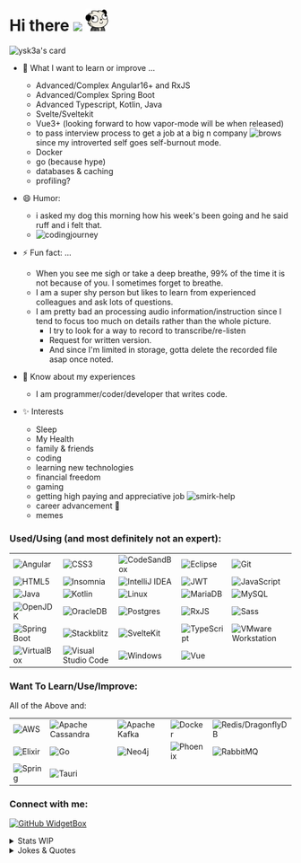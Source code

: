 
<h1>
  Hi there
  <img src="https://media.giphy.com/media/hvRJCLFzcasrR4ia7z/giphy.gif" width="30px"/>
  <img src="assets/derppanda.png" width=40 alt="DerpPanda" />
</h1>

![ysk3a's card](https://cardivo.vercel.app/api?name=ysk3a&description=Hi.%20Nice%20to%20meet%20you%20%F0%9F%91%8BI%20am%20a%20coder&image=https://avatars.githubusercontent.com/u/53593899?v=4&backgroundColor=%23ecf0f1&github=ysk3a&pattern=leaf&colorPattern=%23eaeaea)


- 🌱 What I want to learn or improve ...
  - Advanced/Complex Angular16+ and RxJS
  - Advanced/Complex Spring Boot
  - Advanced Typescript, Kotlin, Java
  - Svelte/Sveltekit
  - Vue3+ (looking forward to how vapor-mode will be when released)
  - to pass interview process to get a job at a big n company <img src="https://media.tenor.com/X9GeWcuz8HgAAAAi/brows.gif" width=20 alt="brows"/> since my introverted self goes self-burnout mode.
  - Docker
  - go (because hype)
  - databases & caching
  - profiling?

- 😄 Humor:
  - i asked my dog this morning how his week's been going and he said ruff and i felt that.
  - <img src="https://github.com/ysk3a/ysk3a/assets/53593899/cd861ffd-2d60-4edb-a805-eadf467b767d" alt="codingjourney" width="600">
  
- ⚡ Fun fact: ...
  - When you see me sigh or take a deep breathe, 99% of the time it is not because of you. I sometimes forget to breathe.
  - I am a super shy person but likes to learn from experienced colleagues and ask lots of questions.
  - I am pretty bad an processing audio information/instruction since I tend to focus too much on details rather than the whole picture. 
    - I try to look for a way to record to transcribe/re-listen
    - Request for written version.
    - And since I'm limited in storage, gotta delete the recorded file asap once noted.

- 📄 Know about my experiences
  - I am programmer/coder/developer that writes code.

- ✨ Interests
  - Sleep
  - My Health
  - family & friends
  - coding
  - learning new technologies
  - financial freedom
  - gaming
  - getting high paying and appreciative job <img src="https://media.tenor.com/fZbuXg5AaD8AAAAi/smirk.gif" width=20 alt="smirk-help" />
  - career advancement 🤝
  - memes

<div align="left">

<h3 align="left">Used/Using (and most definitely not an expert):</h3>

|   |   |   |   |   |
|---|---|---|---|---|
|![Angular](https://img.shields.io/badge/Angular-DD0031?style=for-the-badge&logo=angular&logoColor=white)  | ![CSS3](https://img.shields.io/badge/CSS3-1572B6?style=for-the-badge&logo=css3&logoColor=white) |  ![CodeSandBox](https://img.shields.io/badge/Codesandbox-000000?style=for-the-badge&logo=CodeSandbox&logoColor=white) |  ![Eclipse](https://img.shields.io/badge/Eclipse-2C2255?style=for-the-badge&logo=eclipse&logoColor=white) | ![Git](https://img.shields.io/badge/git-%23F05033.svg?style=for-the-badge&logo=git&logoColor=white)  |
| ![HTML5](https://img.shields.io/badge/html5-%23E34F26.svg?style=for-the-badge&logo=html5&logoColor=white)  | ![Insomnia](https://img.shields.io/badge/Insomnia-5849be?style=for-the-badge&logo=Insomnia&logoColor=white)  | ![IntelliJ IDEA](https://img.shields.io/badge/IntelliJIDEA-000000.svg?style=for-the-badge&logo=intellij-idea&logoColor=white)  | ![JWT](https://img.shields.io/badge/JWT-000000?style=for-the-badge&logo=JSON%20web%20tokens&logoColor=white)  | ![JavaScript](https://img.shields.io/badge/javascript-%23323330.svg?style=for-the-badge&logo=javascript&logoColor=%23F7DF1E)  |
|  ![Java](https://img.shields.io/badge/java-%23ED8B00.svg?style=for-the-badge&logo=openjdk&logoColor=white) | ![Kotlin](https://img.shields.io/badge/kotlin-%237F52FF.svg?style=for-the-badge&logo=kotlin&logoColor=white)  | ![Linux](https://img.shields.io/badge/Linux-FCC624?style=for-the-badge&logo=linux&logoColor=black)  | ![MariaDB](https://img.shields.io/badge/MariaDB-003545?style=for-the-badge&logo=mariadb&logoColor=white)  | ![MySQL](https://img.shields.io/badge/mysql-%2300f.svg?style=for-the-badge&logo=mysql&logoColor=white)  |
| ![OpenJDK](https://img.shields.io/badge/OpenJDK-ED8B00?style=for-the-badge&logo=openjdk&logoColor=white)  | ![OracleDB](https://img.shields.io/badge/Oracle-F80000?style=for-the-badge&logo=Oracle&logoColor=white)  | ![Postgres](https://img.shields.io/badge/postgres-%23316192.svg?style=for-the-badge&logo=postgresql&logoColor=white)  | ![RxJS](https://img.shields.io/badge/rxjs-%23B7178C.svg?style=for-the-badge&logo=reactivex&logoColor=white)  | ![Sass](https://img.shields.io/badge/Sass-CC6699?style=for-the-badge&logo=sass&logoColor=white)  |
| ![Spring Boot](https://img.shields.io/badge/Spring_Boot-F2F4F9?style=for-the-badge&logo=spring-boot)  |  ![Stackblitz](https://img.shields.io/badge/Stackblitz-fff?style=for-the-badge&logo=Stackblitz&logoColor=1389FD) | ![SvelteKit](https://img.shields.io/badge/SvelteKit-FF3E00?style=for-the-badge&logo=Svelte&logoColor=white)  | ![TypeScript](https://img.shields.io/badge/typescript-%23007ACC.svg?style=for-the-badge&logo=typescript&logoColor=white)  | ![VMware Workstation](https://img.shields.io/badge/VMware-231f20?style=for-the-badge&logo=VMware&logoColor=white)  |
|  ![VirtualBox](https://img.shields.io/badge/VirtualBox-21416b?style=for-the-badge&logo=VirtualBox&logoColor=white) |  ![Visual Studio Code](https://img.shields.io/badge/Visual%20Studio%20Code-0078d7.svg?style=for-the-badge&logo=visual-studio-code&logoColor=white) |  ![Windows](https://img.shields.io/badge/Windows-0078D6?style=for-the-badge&logo=windows&logoColor=white)  |  ![Vue](https://img.shields.io/badge/Vue.js-35495E?style=for-the-badge&logo=vuedotjs&logoColor=4FC08D) |   |

<h3 align="left">Want To Learn/Use/Improve:</h3>

<p>All of the Above and:</p>

|   |   |   |   |   |
|---|---|---|---|---|
|  ![AWS](https://img.shields.io/badge/Amazon_AWS-FF9900?style=for-the-badge&logo=amazonaws&logoColor=white)  |  ![Apache Cassandra](https://img.shields.io/badge/Cassandra-1287B1?style=for-the-badge&logo=apache%20cassandra&logoColor=white)  | ![Apache Kafka](https://img.shields.io/badge/Apache%20Kafka-000?style=for-the-badge&logo=apachekafka)   | ![Docker](https://img.shields.io/badge/Docker-2CA5E0?style=for-the-badge&logo=docker&logoColor=white)   |  ![Redis/DragonflyDB](https://img.shields.io/badge/redis-%23DD0031.svg?style=for-the-badge&logo=redis&logoColor=white)  |
| ![Elixir](https://img.shields.io/badge/Elixir-4B275F?style=for-the-badge&logo=elixir&logoColor=white)  |  ![Go](https://img.shields.io/badge/go-%2300ADD8.svg?style=for-the-badge&logo=go&logoColor=white) | ![Neo4j](https://img.shields.io/badge/Neo4j-018bff?style=for-the-badge&logo=neo4j&logoColor=white)  | ![Phoenix]()  |  ![RabbitMQ](https://img.shields.io/badge/rabbitmq-%23FF6600.svg?&style=for-the-badge&logo=rabbitmq&logoColor=white) |
|  ![Spring](https://img.shields.io/badge/spring-%236DB33F.svg?style=for-the-badge&logo=spring&logoColor=white)|  ![Tauri](https://img.shields.io/badge/tauri-%2324C8DB.svg?style=for-the-badge&logo=tauri&logoColor=%23FFFFFF) |   |   |   |

<h3 align="left">Connect with me:</h3>

<!-- ![Bitcoin](https://img.shields.io/badge/Bitcoin-000000?style=for-the-badge&logo=bitcoin&logoColor=white)
![Buy Me A Coffee](https://img.shields.io/badge/Buy_Me_A_Coffee-FFDD00?style=for-the-badge&logo=buy-me-a-coffee&logoColor=black)
![CodersRank](https://img.shields.io/badge/CodersRank-67A4AC?style=for-the-badge&logo=CodersRank&logoColor=white)
![Dev.to blog](https://img.shields.io/badge/dev.to-0A0A0A?style=for-the-badge&logo=dev.to&logoColor=white)
![Discord](https://img.shields.io/badge/Discord-5865F2?style=for-the-badge&logo=discord&logoColor=white)
![Element](https://img.shields.io/badge/Element-0DBD8B?style=for-the-badge&logo=element&logoColor=white)
![Ethereum](https://img.shields.io/badge/Ethereum-3C3C3D?style=for-the-badge&logo=Ethereum&logoColor=white)
![Ghost](https://img.shields.io/badge/Ghost-000?style=for-the-badge&logo=ghost&logoColor=yellow)
![GitHub](https://img.shields.io/badge/github-%23121011.svg?style=for-the-badge&logo=github&logoColor=white)
![GitLab](https://img.shields.io/badge/GitLab-330F63?style=for-the-badge&logo=gitlab&logoColor=white)
![Github-sponsors](https://img.shields.io/badge/sponsor-30363D?style=for-the-badge&logo=GitHub-Sponsors&logoColor=#EA4AAA)
![Gmail](https://img.shields.io/badge/Gmail-D14836?style=for-the-badge&logo=gmail&logoColor=white)
![Guilded](https://img.shields.io/badge/Guilded-F5C400?style=for-the-badge&logo=guilded&logoColor=white)
![Hashnode](https://img.shields.io/badge/Hashnode-2962FF?style=for-the-badge&logo=hashnode&logoColor=white)
![KakaoTalk](https://img.shields.io/badge/kakaotalk-ffcd00.svg?style=for-the-badge&logo=kakaotalk&logoColor=000000)
![Ko-Fi](https://img.shields.io/badge/Ko--fi-F16061?style=for-the-badge&logo=ko-fi&logoColor=white)
![LiberaPay](https://img.shields.io/badge/Liberapay-F6C915?style=for-the-badge&logo=liberapay&logoColor=black)
![Librepay](https://img.shields.io/badge/Liberapay-F6C915?style=for-the-badge&logo=liberapay&logoColor=black)
![LinkedIn](https://img.shields.io/badge/linkedin-%230077B5.svg?style=for-the-badge&logo=linkedin&logoColor=white)
![Mastodon](https://img.shields.io/badge/Mastodon-6364FF?style=for-the-badge&logo=Mastodon&logoColor=white)
![Outlook](https://img.shields.io/badge/Microsoft_Outlook-0078D4?style=for-the-badge&logo=microsoft-outlook&logoColor=white)
![ProtonMail](https://img.shields.io/badge/ProtonMail-8B89CC?style=for-the-badge&logo=protonmail&logoColor=white)
![Revolt Chat]()
![Rocket Chat](https://img.shields.io/badge/Rocket.Chat-F5455C?style=for-the-badge&logo=Rocket.Chat&logoColor=white)
![Signal](https://img.shields.io/badge/Signal-%23039BE5.svg?&style=for-the-badge&logo=Signal&logoColor=white)
![Slack](https://img.shields.io/badge/Slack-4A154B?style=for-the-badge&logo=slack&logoColor=white)
![Teams](https://img.shields.io/badge/Microsoft_Teams-6264A7?style=for-the-badge&logo=microsoft-teams&logoColor=white)
![Tutanota](https://img.shields.io/badge/Tutanota-840010?style=for-the-badge&logo=Tutanota&logoColor=white) -->

</div>

<!-- 
![hit](https://hits.seeyoufarm.com/api/count/incr/badge.svg?url=https%3A%2F%2Fgithub.com%2Fysk3a%2Fhit-counter)
![visits](https://komarev.com/ghpvc/?username=ysk3a&label=Profile%20views&color=0e75b6&style=flat)

***
<!-- <img src="assets/derppanda.png" width=40 alt="DerpPanda" /> -->

[![GitHub WidgetBox](https://github-widgetbox.vercel.app/api/profile?username=ysk3a&data=followers,repositories,stars,commits)](https://github.com/ysk3a)

<details>
  <summary>Stats WIP</summary>
  
![Metrics](https://metrics.lecoq.io/ysk3a?template=classic&base.indepth=true&base.hireable=true&repositories.forks=true&isocalendar=1&languages=1&stargazers=1&lines=1&topics=1&stars=1&habits=1&followup=1&reactions=1&people=1&sponsorships=1&sponsors=1&repositories=1&discussions=1&starlists=1&calendar=1&achievements=1&notable=1&activity=1&traffic=1&code=1&projects=1&introduction=1&skyline=1&support=1&16personalities=1&base=header%2C%20activity%2C%20community%2C%20repositories%2C%20metadata&base.indepth=true&base.hireable=true&base.skip=false&repositories.batch=100&repositories.forks=true&repositories.affiliations=owner&isocalendar=false&isocalendar.duration=full-year&languages=false&languages.limit=8&languages.threshold=0%25&languages.other=true&languages.colors=github&languages.sections=most-used&languages.indepth=true&languages.analysis.timeout=15&languages.analysis.timeout.repositories=7.5&languages.categories=markup%2C%20programming&languages.recent.categories=markup%2C%20programming&languages.recent.load=300&languages.recent.days=14&stargazers=false&stargazers.days=14&stargazers.charts=true&stargazers.charts.type=graph&stargazers.worldmap=true&stargazers.worldmap.sample=0&lines=false&lines.sections=base&lines.repositories.limit=10&lines.history.limit=5&topics=false&topics.mode=starred&topics.sort=stars&topics.limit=15&stars=false&stars.limit=4&habits=false&habits.from=200&habits.days=14&habits.facts=true&habits.charts=true&habits.charts.type=classic&habits.trim=true&habits.languages.limit=8&habits.languages.threshold=0%25&followup=false&followup.sections=repositories&followup.indepth=true&followup.archived=true&reactions=false&reactions.limit=200&reactions.limit.issues=100&reactions.limit.discussions=100&reactions.limit.discussions.comments=100&reactions.days=0&reactions.display=absolute&people=false&people.limit=24&people.identicons=true&people.identicons.hide=false&people.size=28&people.types=followers%2C%20following&people.shuffle=true&sponsorships=false&sponsorships.sections=amount%2C%20sponsorships&sponsorships.size=24&sponsors=false&sponsors.sections=goal%2C%20list%2C%20about&sponsors.past=true&sponsors.size=24&sponsors.title=Sponsor%20Me!&repositories=false&repositories.pinned=0&repositories.starred=0&repositories.random=0&repositories.order=featured%2C%20pinned%2C%20starred%2C%20random&discussions=false&discussions.categories=true&discussions.categories.limit=10&starlists=false&starlists.limit=2&starlists.limit.repositories=2&starlists.languages=true&starlists.limit.languages=8&starlists.shuffle.repositories=true&calendar=false&calendar.limit=5&achievements=false&achievements.threshold=C&achievements.secrets=true&achievements.display=detailed&achievements.limit=0&notable=false&notable.from=organization&notable.repositories=true&notable.indepth=true&notable.types=commit&notable.self=true&activity=false&activity.limit=5&activity.load=300&activity.days=14&activity.visibility=all&activity.timestamps=true&activity.filter=all&traffic=false&code=false&code.lines=12&code.load=400&code.days=3&code.visibility=public&projects=false&projects.limit=4&projects.descriptions=true&introduction=false&introduction.title=true&skyline=false&skyline.year=current-year&skyline.frames=60&skyline.quality=0.5&skyline.compatibility=true&skyline.settings=%7B%0A%20%20%22url%22%3A%20%22https%3A%2F%2Fskyline.github.com%2F%24%7Blogin%7D%2F%24%7Byear%7D%22%2C%0A%20%20%22ready%22%3A%20%22%5B...document.querySelectorAll('span')%5D.map(span%20%3D%3E%20span.innerText).includes('Share%20on%20Twitter')%22%2C%0A%20%20%22wait%22%3A%201%2C%0A%20%20%22hide%22%3A%20%22button%2C%20footer%2C%20a%22%0A%7D%0A&support=false&16personalities=false&16personalities.sections=personality&16personalities.scores=true&config.timezone=UTC&config.twemoji=true&config.octicon=true)


[![GitHub Streak](https://streak-stats.demolab.com?user=ysk3a&theme=tokyonight)](https://git.io/streak-stats)

[![trophy](https://github-profile-trophy.vercel.app/?username=ysk3a&theme=tokyonight&row=2&column=3&margin-w=15&margin-h=15)](https://github.com/ysk3a/github-profile-trophy)

[![Years Badge](https://badges.pufler.dev/years/ysk3a)](https://badges.pufler.dev)

[![Repos Badge](https://badges.pufler.dev/repos/ysk3a)](https://badges.pufler.dev)

[![Last Stars Display](https://badges.pufler.dev/last-stars/ysk3a?count=6&padding=15&perRow=3)](https://badges.pufler.dev)

![Activity Graph](https://github-readme-activity-graph.cyclic.app/graph?username=ysk3a&theme={theme_name})

![Profile Detail](https://github-profile-summary-cards.vercel.app/api/cards/profile-details?username=ysk3a&theme={theme_name})

![Github Stats](https://github-readme-stats-git-masterrstaa-rickstaa.vercel.app/api?username=ysk3a&show_icons=true&theme={theme_name})
![Github Stats](https://github-readme-stats.vercel.app/api?username=ysk3a&show_icons=true&theme={theme_name})

![Top Languages](https://github-readme-stats.vercel.app/api/top-langs/?username=ysk3a&theme={theme_name}&langs_count=10&role=OWNER,ORGANIZATION_MEMBER,COLLABORATOR&show_icons=true)

![Github Metrics](https://metrics.lecoq.io/ysk3a)

![GitHub streak stats](https://streak-stats.demolab.com/?user=ysk3a)

<!-- ![](https://stats.justsong.cn/api/leetcode/?username={ysk3a}&theme=dark) -->
![GitHub streak stats](https://stats.justsong.cn/api/github?username=ysk3a&theme=dark)

![Stats](https://github-readme-streak-stats.herokuapp.com/?user=ysk3a)

![stats](https://github-readme-stats.vercel.app/api?username=ysk3a&show_icons=true&locale=en)

![stats](https://github-readme-stats.vercel.app/api/top-langs?username=ysk3a&show_icons=true&locale=en&layout=compact)

![Top Languages2](https://github-readme-stats.vercel.app/api/top-langs/?username=ysk3a&langs_count=10&role=OWNER,ORGANIZATION_MEMBER,COLLABORATOR&hide_border=true&theme=transparent&layout=default)
<!-- Default (cotton candy), react, react-dark, github, github-compact, xcode, rogue, merko, vue, tokyo-night, high-contrast, default, 2077, dracula, github, github_dark, gruvbox, monokai, nord_bright, nord_dark, radical, solarized, solarized_dark, tokyonight, vue, zenburn
 dark, radical, merko, gruvbox, tokyonight, onedark, cobalt, synthwave, highcontrast, dracula
 dark, radical, merko, gruvbox, tokyonight, onedark, cobalt, synthwave, highcontrast, dracula
 -->
![Activity Graph](https://github-readme-activity-graph.cyclic.app/graph?username=ysk3a&theme={theme_name})

![Summary](https://github-profile-summary-cards.vercel.app/api/cards/profile-details?username=ysk3a&theme={theme_name})

![](https://raw.githubusercontent.com/ysk3a/github-stats/master/generated/overview.svg#gh-dark-mode-only)

![](https://raw.githubusercontent.com/ysk3a/github-stats/master/generated/overview.svg#gh-light-mode-only)

![](https://raw.githubusercontent.com/ysk3a/github-stats/master/generated/languages.svg#gh-dark-mode-only)

![](https://raw.githubusercontent.com/ysk3a/github-stats/master/generated/languages.svg#gh-light-mode-only)

![](http://github-profile-summary-cards.vercel.app/api/cards/profile-details?username=ysk3a&theme=ayu_mirage)

![](http://github-profile-summary-cards.vercel.app/api/cards/profile-details?username=ysk3a&theme=node_dark)

![](http://github-profile-summary-cards.vercel.app/api/cards/profile-details?username=ysk3a&theme=nord_dark)

![](http://github-profile-summary-cards.vercel.app/api/cards/repos-per-language?username=ysk3a&theme=nord_dark)

![](http://github-profile-summary-cards.vercel.app/api/cards/most-commit-language?username=ysk3a&theme=nord_dark)

![](http://github-profile-summary-cards.vercel.app/api/cards/stats?username=ysk3a&theme=nord_dark)

![](http://github-profile-summary-cards.vercel.app/api/cards/productive-time?username=ysk3a&theme=nord_dark)

</details>
  
<details>
  <summary>Jokes & Quotes</summary>
  <table>
    <tr>
      <td valign="top">
        <img src="https://readme-jokes.vercel.app/api" />
      </td>
      <td valign="top">
        <img src="https://quotes-github-readme.vercel.app/api?type=horizontal)](https://github.com/piyushsuthar/github-readme-quotes" />
      </td>
    </tr>
  </table>
</details>
